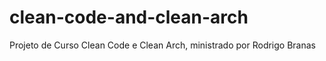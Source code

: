 # clean-code-and-clean-arch
Projeto de Curso Clean Code e Clean Arch, ministrado por Rodrigo Branas
